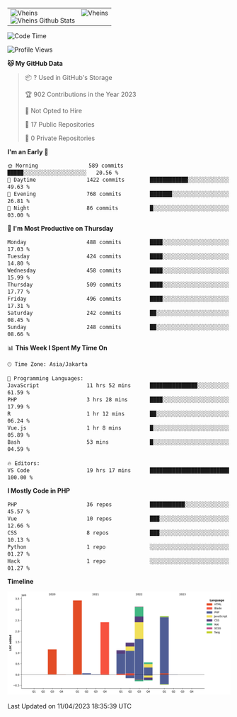 <table>
  <tr>
    <td valign="top">
      <img src="https://github-readme-streak-stats.herokuapp.com/?user=Vheins&" alt="Vheins" /><br/>
      <img src="https://github-readme-stats.vercel.app/api?username=vheins&count_private=true&show_icons=true" alt="Vheins Github Stats">
    </td>
    <td valign="top">
      <img src="https://github-readme-stats.vercel.app/api/top-langs/?username=Vheins&count_private=true" alt="Vheins" /><br/>
    </td>
  </tr>
</table>

<!--START_SECTION:waka-->
![Code Time](http://img.shields.io/badge/Code%20Time-136%20hrs%2037%20mins-blue)

![Profile Views](http://img.shields.io/badge/Profile%20Views-0-blue)

**🐱 My GitHub Data** 

> 📦 ? Used in GitHub's Storage 
 > 
> 🏆 902 Contributions in the Year 2023
 > 
> 🚫 Not Opted to Hire
 > 
> 📜 17 Public Repositories 
 > 
> 🔑 0 Private Repositories 
 > 
**I'm an Early 🐤** 

```text
🌞 Morning                589 commits         █████░░░░░░░░░░░░░░░░░░░░   20.56 % 
🌆 Daytime                1422 commits        ████████████░░░░░░░░░░░░░   49.63 % 
🌃 Evening                768 commits         ███████░░░░░░░░░░░░░░░░░░   26.81 % 
🌙 Night                  86 commits          █░░░░░░░░░░░░░░░░░░░░░░░░   03.00 % 
```
📅 **I'm Most Productive on Thursday** 

```text
Monday                   488 commits         ████░░░░░░░░░░░░░░░░░░░░░   17.03 % 
Tuesday                  424 commits         ████░░░░░░░░░░░░░░░░░░░░░   14.80 % 
Wednesday                458 commits         ████░░░░░░░░░░░░░░░░░░░░░   15.99 % 
Thursday                 509 commits         ████░░░░░░░░░░░░░░░░░░░░░   17.77 % 
Friday                   496 commits         ████░░░░░░░░░░░░░░░░░░░░░   17.31 % 
Saturday                 242 commits         ██░░░░░░░░░░░░░░░░░░░░░░░   08.45 % 
Sunday                   248 commits         ██░░░░░░░░░░░░░░░░░░░░░░░   08.66 % 
```


📊 **This Week I Spent My Time On** 

```text
🕑︎ Time Zone: Asia/Jakarta

💬 Programming Languages: 
JavaScript               11 hrs 52 mins      ███████████████░░░░░░░░░░   61.59 % 
PHP                      3 hrs 28 mins       ████░░░░░░░░░░░░░░░░░░░░░   17.99 % 
R                        1 hr 12 mins        ██░░░░░░░░░░░░░░░░░░░░░░░   06.24 % 
Vue.js                   1 hr 8 mins         █░░░░░░░░░░░░░░░░░░░░░░░░   05.89 % 
Bash                     53 mins             █░░░░░░░░░░░░░░░░░░░░░░░░   04.59 % 

🔥 Editors: 
VS Code                  19 hrs 17 mins      █████████████████████████   100.00 % 
```

**I Mostly Code in PHP** 

```text
PHP                      36 repos            ███████████░░░░░░░░░░░░░░   45.57 % 
Vue                      10 repos            ███░░░░░░░░░░░░░░░░░░░░░░   12.66 % 
CSS                      8 repos             ███░░░░░░░░░░░░░░░░░░░░░░   10.13 % 
Python                   1 repo              ░░░░░░░░░░░░░░░░░░░░░░░░░   01.27 % 
Hack                     1 repo              ░░░░░░░░░░░░░░░░░░░░░░░░░   01.27 % 
```



**Timeline**

![Lines of Code chart](https://raw.githubusercontent.com/vheins/vheins/main/assets/bar_graph.png)


 Last Updated on 11/04/2023 18:35:39 UTC
<!--END_SECTION:waka-->

